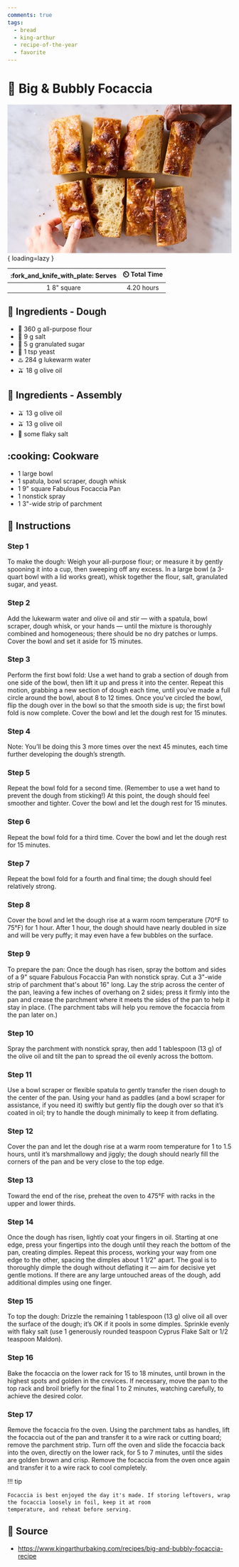 ```yaml
---
comments: true
tags:
  - bread
  - king-arthur
  - recipe-of-the-year
  - favorite
---
```

# :bread: Big & Bubbly Focaccia

![Big and Bubbly Focaccia][1]{ loading=lazy }

| :fork_and_knife_with_plate: Serves | :timer_clock: Total Time |
|:----------------------------------:|:-----------------------: |
| 1 8" square | 4.20 hours |

## :salt: Ingredients - Dough

- :ear_of_rice: 360 g all-purpose flour
- :salt: 9 g salt
- :candy: 5 g granulated sugar
- :microbe: 1 tsp yeast
- :hotsprings: 284 g lukewarm water
- :olive: 18 g olive oil

## :salt: Ingredients - Assembly

- :olive: 13 g olive oil
- :olive: 13 g olive oil
- :salt: some flaky salt

## :cooking: Cookware

- 1 large bowl
- 1 spatula, bowl scraper, dough whisk
- 1 9" square Fabulous Focaccia Pan
- 1 nonstick spray
- 1 3"-wide strip of parchment

## :pencil: Instructions

### Step 1

To make the dough: Weigh your all-purpose flour; or measure it by gently spooning it into a cup, then sweeping off any
excess. In a large bowl (a 3-quart bowl with a lid works great), whisk together the flour, salt, granulated sugar, and
yeast.

### Step 2

Add the lukewarm water and olive oil and stir — with a spatula, bowl scraper, dough whisk, or your hands — until the
mixture is thoroughly combined and homogeneous; there should be no dry patches or lumps. Cover the bowl and set it aside
for 15 minutes.

### Step 3

Perform the first bowl fold: Use a wet hand to grab a section of dough from one side of the bowl, then lift it up and
press it into the center. Repeat this motion, grabbing a new section of dough each time, until you've made a full circle
around the bowl, about 8 to 12 times. Once you’ve circled the bowl, flip the dough over in the bowl so that the smooth
side is up; the first bowl fold is now complete. Cover the bowl and let the dough rest for 15 minutes.

### Step 4

Note: You’ll be doing this 3 more times over the next 45 minutes, each time further developing the dough’s strength.

### Step 5

Repeat the bowl fold for a second time. (Remember to use a wet hand to prevent the dough from sticking!) At this point,
the dough should feel smoother and tighter. Cover the bowl and let the dough rest for 15 minutes.

### Step 6

Repeat the bowl fold for a third time. Cover the bowl and let the dough rest for 15 minutes.

### Step 7

Repeat the bowl fold for a fourth and final time; the dough should feel relatively strong.

### Step 8

Cover the bowl and let the dough rise at a warm room temperature (70°F to 75°F) for 1 hour. After 1 hour, the dough
should have nearly doubled in size and will be very puffy; it may even have a few bubbles on the surface.

### Step 9

To prepare the pan: Once the dough has risen, spray the bottom and sides of a 9" square Fabulous Focaccia Pan with
nonstick spray. Cut a 3"-wide strip of parchment that's about 16" long. Lay the strip across the center of the pan,
leaving a few inches of overhang on 2 sides; press it firmly into the pan and crease the parchment where it meets the
sides of the pan to help it stay in place. (The parchment tabs will help you remove the focaccia from the pan later on.)

### Step 10

Spray the parchment with nonstick spray, then add 1 tablespoon (13 g) of the olive oil and tilt the pan to spread the
oil evenly across the bottom.

### Step 11

Use a bowl scraper or flexible spatula to gently transfer the risen dough to the center of the pan. Using your hand as
paddles (and a bowl scraper for assistance, if you need it) swiftly but gently flip the dough over so that it’s coated
in oil; try to handle the dough minimally to keep it from deflating.

### Step 12

Cover the pan and let the dough rise at a warm room temperature for 1 to 1.5 hours, until it’s marshmallowy and
jiggly; the dough should nearly fill the corners of the pan and be very close to the top edge.

### Step 13

Toward the end of the rise, preheat the oven to 475°F with racks in the upper and lower thirds.

### Step 14

Once the dough has risen, lightly coat your fingers in oil. Starting at one edge, press your fingertips into the dough
until they reach the bottom of the pan, creating dimples. Repeat this process, working your way from one edge to the
other, spacing the dimples about 1 1/2" apart. The goal is to thoroughly dimple the dough without deflating it — aim
for decisive yet gentle motions. If there are any large untouched areas of the dough, add additional dimples using one
finger.

### Step 15

To top the dough: Drizzle the remaining 1 tablespoon (13 g) olive oil all over the surface of the dough; it’s OK if it
pools in some dimples. Sprinkle evenly with flaky salt (use 1 generously rounded teaspoon Cyprus Flake Salt or 1/2
teaspoon Maldon).

### Step 16

Bake the focaccia on the lower rack for 15 to 18 minutes, until brown in the highest spots and golden in the crevices.
If necessary, move the pan to the top rack and broil briefly for the final 1 to 2 minutes, watching carefully, to
achieve the desired color.

### Step 17

Remove the focaccia fro the oven. Using the parchment tabs as handles, lift the focaccia out of the pan and transfer it
to a wire rack or cutting board; remove the parchment strip. Turn off the oven and slide the focaccia back into the
oven, directly on the lower rack, for 5 to 7 minutes, until the sides are golden brown and crisp. Remove the focaccia
from the oven once again and transfer it to a wire rack to cool completely.

!!! tip

    Focaccia is best enjoyed the day it's made. If storing leftovers, wrap the focaccia loosely in foil, keep it at room
    temperature, and reheat before serving.

## :link: Source

- <https://www.kingarthurbaking.com/recipes/big-and-bubbly-focaccia-recipe>

[1]: <../assets/images/big-and-bubbly-focaccia.jpg>
